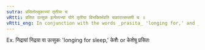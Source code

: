 ```yaml
---
sutra: प्रसितोत्सुकाभ्यां तृतीया च
vRtti: प्रसित उत्सुक इत्येताभ्यां योगे तृतीया विभक्तिर्भवति चकारात्सप्तमी च ॥
vRtti_eng: In conjunction with the words _prasita_ 'longing for,' and _utsuka_ 'greatly desirous of,' the third case-affix is used after a word, as well as the seventh.
---
```

Ex. निद्रायां निद्रया वा उत्सुकः 'longing for sleep,' केशैः or केशेषु प्रसितः  
